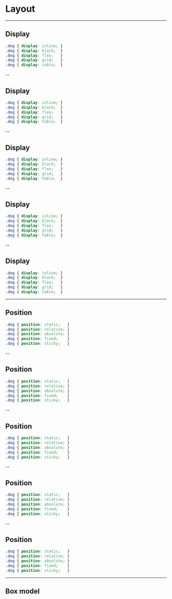 # Layout

---

<!-- .slide: data-auto-animate -->
## Display
```css [1]
.dog { display: inline; }
.dog { display: block;  }
.dog { display: flex;   }
.dog { display: grid;   }
.dog { display: table;  }
```

--

<!-- .slide: data-auto-animate -->
## Display
```css [2]
.dog { display: inline; }
.dog { display: block;  }
.dog { display: flex;   }
.dog { display: grid;   }
.dog { display: table;  }
```

--

<!-- .slide: data-auto-animate -->
## Display
```css [3]
.dog { display: inline; }
.dog { display: block;  }
.dog { display: flex;   }
.dog { display: grid;   }
.dog { display: table;  }
```

--

<!-- .slide: data-auto-animate -->
## Display
```css [4]
.dog { display: inline; }
.dog { display: block;  }
.dog { display: flex;   }
.dog { display: grid;   }
.dog { display: table;  }
```

--

<!-- .slide: data-auto-animate -->
## Display
```css [5]
.dog { display: inline; }
.dog { display: block;  }
.dog { display: flex;   }
.dog { display: grid;   }
.dog { display: table;  }
```

---

<!-- .slide: data-auto-animate -->
## Position
```css [1]
.dog { position: static;   }
.dog { position: relative; }
.dog { position: absolute; }
.dog { position: fixed;    }
.dog { position: sticky;   }
```

--

<!-- .slide: data-auto-animate -->
## Position
```css [2]
.dog { position: static;   }
.dog { position: relative; }
.dog { position: absolute; }
.dog { position: fixed;    }
.dog { position: sticky;   }
```

--

<!-- .slide: data-auto-animate -->
## Position
```css [3]
.dog { position: static;   }
.dog { position: relative; }
.dog { position: absolute; }
.dog { position: fixed;    }
.dog { position: sticky;   }
```

--

<!-- .slide: data-auto-animate -->
## Position
```css [4]
.dog { position: static;   }
.dog { position: relative; }
.dog { position: absolute; }
.dog { position: fixed;    }
.dog { position: sticky;   }
```

--

<!-- .slide: data-auto-animate -->
## Position
```css [5]
.dog { position: static;   }
.dog { position: relative; }
.dog { position: absolute; }
.dog { position: fixed;    }
.dog { position: sticky;   }
```

---

## Box model
